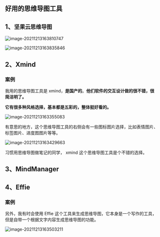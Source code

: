 ## 好用的思维导图工具

## 1、`坚果云思维导图`

![image-20211213163810747](https://bucket-hg.oss-cn-shanghai.aliyuncs.com/img/image-20211213163810747.png)

![image-20211213163835846](https://bucket-hg.oss-cn-shanghai.aliyuncs.com/img/image-20211213163835846.png)

## 2、Xmind

### 案例

我用的思维导图工具是 xmind，**是国产的**。**他们软件的交互设计做的很不错，很简洁明了。**

**它有很多种风格选择，基本都是五彩的，整体挺好看的。**

![image-20211213163355083](https://bucket-hg.oss-cn-shanghai.aliyuncs.com/img/image-20211213163355083.png)

有意思的地方，这个思维导图工具的右侧会有一些图标图片选择，比如表情图片、标签图片、进度图图片等等。

![image-20211213163429663](https://bucket-hg.oss-cn-shanghai.aliyuncs.com/img/image-20211213163429663.png)

习惯用思维导图做笔记的同学， xmind 这个思维导图工具是个不错的选择。

## 3、MindManager

## 4、Effie

### 案例

另外，我有时会使用 Effie 这个工具来生成思维导图，它本身是一个写作的工具，但是自带一个根据文字内容生成思维导图的功能。

![image-20211213163503211](https://bucket-hg.oss-cn-shanghai.aliyuncs.com/img/image-20211213163503211.png)
